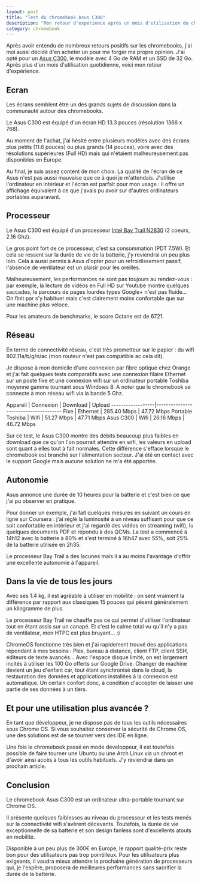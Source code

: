```yaml
---
layout: post
title: "Test du chromebook Asus C300"
description: "Mon retour d'expérience après un mois d'utilisation du chromebook Asus C300, un ordinateur portable 13.3 pouces."
category: chromebook
---
```


Après avoir entendu de nombreux retours positifs sur les chromebooks, j'ai moi aussi décidé d'en acheter un pour me forger ma propre opinion.
J'ai opté pour un [Asus C300](http://www.asus.com/fr/Notebooks_Ultrabooks/ASUS_Chromebook_C300/), le modèle avec 4 Go de RAM et un SSD de 32 Go.
Après plus d'un mois d'utilisation quotidienne, voici mon retour d'expérience.

## Ecran

Les écrans semblent être un des grands sujets de discussion dans la communauté autour des chromebooks.

Le Asus C300 est équipé d'un écran HD 13.3 pouces (résolution 1366 x 768).

Au moment de l'achat, j'ai hésité entre plusieurs modèles avec des écrans plus petits (11.6 pouces) ou plus grands (14 pouces), voire avec des résolutions supérieures (Full HD) mais qui n'étaient malheureusement pas disponibles en Europe.

Au final, je suis assez content de mon choix. La qualité de l'écran de ce Asus n'est pas aussi mauvaise que ce à quoi je m'attendais. J'utilise l'ordinateur en intérieur et l'écran est parfait pour mon usage : il offre un affichage équivalent à ce que j'avais pu avoir sur d'autres ordinateurs portables auparavant.

## Processeur

Le Asus C300 est équipé d'un processeur [Intel Bay Trail N2830](http://ark.intel.com/fr/products/81071/Intel-Celeron-Processor-N2830-1M-Cache-up-to-2_41-GHz) (2 coeurs, 2.16 Ghz).

Le gros point fort de ce processeur, c'est sa consommation (PDT 7.5W). Et cela se ressent sur la durée de vie de la batterie, j'y reviendrai un peu plus loin. Cela a aussi permis à Asus d'opter pour un refroidissement passif, l'absence de ventilateur est un plaisir pour les oreilles.

Malheureusement, les performances ne sont pas toujours au rendez-vous : par exemple, la lecture de vidéos en Full HD sur Youtube montre quelques saccades, le parcours de pages lourdes types Google+ n'est pas fluide... On finit par s'y habituer mais c'est clairement moins confortable que sur une machine plus véloce.

Pour les amateurs de benchmarks, le score Octane est de 6721. 

## Réseau

En terme de connectivité réseau, c'est très prometteur sur le papier : du wifi 802.11a/b/g/n/ac (mon routeur n'est pas compatible ac cela dit).

Je dispose à mon domicile d'une connexion par fibre optique chez Orange et j'ai fait quelques tests comparatifs avec une connexion filaire Ethernet sur un poste fixe et une connexion wifi sur un ordinateur portable Toshiba moyenne gamme tournant sous Windows 8. A noter que le chromebook se connecte à mon réseau wifi via la bande 5 Ghz.

Appareil          | Connexion | Download    | Upload
------------------|--------------------------------------
Fixe              | Ethernet  | 285.40 Mbps | 47.72 Mbps
Portable Toshiba  | Wifi      |  51.27 Mbps | 47.71 Mbps
Asus C300         | Wifi      |  26.16 Mbps | 46.72 Mbps

Sur ce test, le Asus C300 montre des débits beaucoup plus faibles en download que ce qu'on l'on pourrait attendre en wifi, les valeurs en upload sont quant à elles tout à fait normales. Cette différence s'efface lorsque le chromebook est branché sur l'alimentation secteur. J'ai été en contact avec le support Google mais aucune solution ne m'a été apportée. 

## Autonomie

Asus annonce une durée de 10 heures pour la batterie et c'est bien ce que j'ai pu observer en pratique.

Pour donner un exemple, j'ai fait quelques mesures en suivant un cours en ligne sur Coursera : j'ai réglé la luminosité à un niveau suffisant pour que ce soit confortable en intérieur et j'ai regardé des vidéos en streaming (wifi), lu quelques documents PDF et répondu à des QCMs. La test a commencé à 14h12 avec la batterie à 80% et s'est terminé à 16h47 avec 55%, soit 25% de la batterie utilisée en 2h35.

Le processeur Bay Trail a des lacunes mais il a au moins l'avantage d'offrir une excellente autonomie à l'appareil.

## Dans la vie de tous les jours

Avec ses 1.4 kg, il est agréable à utiliser en mobilité : on sent vraiment la différence par rapport aux classiques 15 pouces qui pèsent généralement un kilogramme de plus.

Le processeur Bay Trail ne chauffe pas ce qui permet d'utiliser l'ordinateur tout en étant assis sur un canapé. Et c'est le calme total vu qu'il n'y a pas de ventilateur, mon HTPC est plus bruyant... :)

ChromeOS fonctionne très bien et j'ai rapidement trouvé des applications répondant à mes besoins : Plex, bureau à distance, client FTP, client SSH, éditeurs de texte avancés... Avec l'espace disque limité, on est largement incités à utiliser les 100 Go offerts sur Google Drive. Changer de machine devient un jeu d'enfant car, tout étant synchronisé dans le cloud, la restauration des données et applications installées à la connexion est automatique. Un certain confort donc, à condition d'accepter de laisser une partie de ses données à un tiers.

## Et pour une utilisation plus avancée ?

En tant que développeur, je ne dispose pas de tous les outils nécessaires sous Chrome OS. Si vous souhaitez conserver la sécurité de Chrome OS, une des solutions est de se tourner vers des IDE en ligne.

Une fois le chromebook passé en mode développeur, il est toutefois possible de faire tourner une Ubuntu ou une Arch Linux via un chroot et d'avoir ainsi accès à tous les outils habituels. J'y reviendrai dans un prochain article.

## Conclusion

Le chromebook Asus C300 est un ordinateur ultra-portable tournant sur Chrome OS.

Il présente quelques faiblesses au niveau du processeur et les tests menés sur la connectivité wifi s'avèrent décevants. Toutefois, la durée de vie exceptionnelle de sa batterie et son design fanless sont d'excellents atouts en mobilité.

Disponible à un peu plus de 300€ en Europe, le rapport qualité-prix reste bon pour des utilisateurs pas trop pointilleux. Pour les utilisateurs plus exigeants, il vaudra mieux attendre la prochaine génération de processeurs qui, je l'espère, proposera de meilleures performances sans sacrifier la durée de la batterie.
